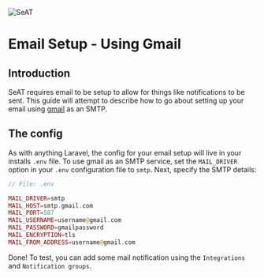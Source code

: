 ![SeAT](https://i.imgur.com/aPPOxSK.png)

# Email Setup - Using Gmail

## Introduction
SeAT requires email to be setup to allow for things like notifications to be sent.
This guide will attempt to describe how to go about setting up your email using [gmail](https://www.gmail.com/) as an SMTP.

## The config
As with anything Laravel, the config for your email setup will live in your installs `.env` file. To use gmail as an SMTP service, set the `MAIL_DRIVER` option in your `.env` configuration file to `smtp`. Next, specify the SMTP details:

```php
// File: .env

MAIL_DRIVER=smtp
MAIL_HOST=smtp.gmail.com
MAIL_PORT=587
MAIL_USERNAME=username@gmail.com
MAIL_PASSWORD=gmailpassword
MAIL_ENCRYPTION=tls
MAIL_FROM_ADDRESS=username@gmail.com
```

Done! To test, you can add some mail notification using the `Integrations` and `Notification groups`.
